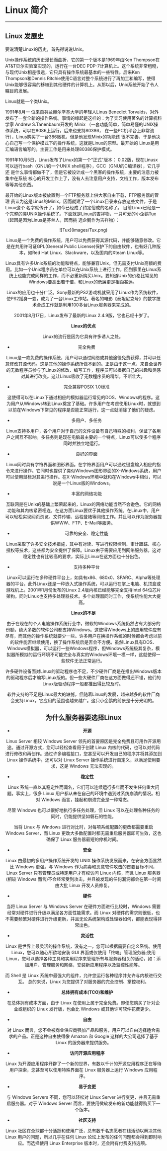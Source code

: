 # Linux 简介

---

## Linux 发展史

要说清楚Linux的历史，首先得说说Unix。

Unix操作系统的历史漫长而曲折，它的第一个版本是1969年由Ken Thompson在AT&T贝尔实验室实现的，运行在一台DEC PDP-7计算机上。这个系统非常粗糙，与现代Unix相差很远，它只具有操作系统最基本的一些特性。后来Ken Thompson和Dennis Ritchie使用C语言对整个系统进行了再加工和编写，使得Unix能够很容易的移植到其他硬件的计算机上。从那以后，Unix系统开始了令人瞩目的发展。

Linux就是一个类Unix。

1991年8月一 位来自芬兰赫尔辛基大学的年轻人Linus Benedict Torvalds，对外发布了一套全新的操作系统。事情的缘起是这样的：为了实习使用著名的计算机科学家 Andrew S.Tanenbaum开发的 Minix （一套功能简单，简单易懂的UNIX操作系统，可以在8086上运行，后来也支持80386， 在一些PC机平台上非常流行），Linus购买了一台386微机，但是他发现Minix的功能还 很不完善，于是他决心自己写一个保护模式下的操作系统，这就是Linux的原型。最开始的 Linux是用汇编语言编写的。主要工作是用来处理80386保护模式。

1991年10月5日，Linus发布了Linux的第一个“正式”版本： 0.02版，现在Linusx可以运行bash（GNU的一个UNIX shell程序），GCC（GNU的C编译器），它几乎还 是什么事情都做不了，但是它被设计成一个黑客的操作系统，主要的注意力被集中在系统 核心的开发工作上了，没有人去注意用户支持，文档工作，版本发布等等其他东西。 

最开始的Linux版本被放置到一个FTP服务器上供大家自由下载，FTP服务器的管理 员认为这是Linus的Minix，因而就建了一个Linux目录来存放这些文件，于是Linux这个 名字就传开了，如今已经成了约定俗成的名称了。 目前Linux已经是一个完整的类UNIX操作系统了。下面就是Linux的吉祥物，一只可爱的小企鹅Tux（起因是因为Linus是芬兰人，因而挑 选企鹅作为吉祥物）：

<div align=center>![Tux](images/Tux.png)

Linux是一个免费的操作系统，用户可以免费获得其源代码，并能够随意修改。它是在共用许可证GPL(General Public License)保护下的自由软件，也有好几种版本，如Red Hat Linux、Slackware，以及国内的Xteam Linux等。 

Linux具有许多Unix系统的功能和特点，能够兼容Unix，但无需支付Unix高额的费用。比如一个Unix程序员在单位可以在Unix系统上进行工作，回到家里在Linux系统上也能完成同样的工作，而不必重新购买Unix。要知道Unix的价格比常见的Windows要高出若干倍，和Linux的低廉更是相距甚远。 

Linux的应用也十分广泛。Sony最新的PS2游戏机就采用了Linux作为系统软件，使PS2摇身一变，成为了一台Linux工作站。著名的电影《泰坦尼克号》的数字技术合成工作就是利用100多台Linux服务器来完成的。 

2001年8月17日，Linux发布了最新的Linux 2.4.9版，它也已经十岁了。 

**Linux的优点**

Linux的流行是因为它具有许多诱人之处。 

- 完全免费 

Linux是一款免费的操作系统，用户可以通过网络或其他途径免费获得，并可以任意修改其源代码。这是其他的操作系统所做不到的。正是由于这一点，来自全世界的无数程序员参与了Linux的修改、编写工作，程序员可以根据自己的兴趣和灵感对其进行改变。这让Linux吸收了无数程序员的精华，不断壮大。 

- 完全兼容POSIX 1.0标准 

这使得可以在Linux下通过相应的模拟器运行常见的DOS、Windows的程序。这为用户从Windows转到Linux奠定了基础。许多用户在考虑使用Linux时，就想到以前在Windows下常见的程序是否能正常运行，这一点就消除了他们的疑虑。 

- 多用户、多任务 

Linux支持多用户，各个用户对于自己的文件设备有自己特殊的权利，保证了各用户之间互不影响。多任务则是现在电脑最主要的一个特点，Linux可以使多个程序同时并独立地运行。 

- 良好的界面 

Linux同时具有字符界面和图形界面。在字符界面用户可以通过键盘输入相应的指令来进行操作。它同时也提供了类似Windows图形界面的X-Windows系统，用户可以使用鼠标对其进行操作。在X-Windows环境中就和在Windows中相似，可以说是一个Linux版的Windows。 

- 丰富的网络功能 

互联网是在Unix的基础上繁荣起来的，Linux的网络功能当然不会逊色。它的网络功能和其内核紧密相连，在这方面Linux要优于其他操作系统。在Linux中，用户可以轻松实现网页浏览、文件传输、远程登陆等网络工作。并且可以作为服务器提供WWW、FTP、E-Mail等服务。 

- 可靠的安全、稳定性能 

Linux采取了许多安全技术措施，其中有对读、写进行权限控制、审计跟踪、核心授权等技术，这些都为安全提供了保障。Linux由于需要应用到网络服务器，这对稳定性也有比较高的要求，实际上Linux在这方面也十分出色。 

- 支持多种平台 

Linux可以运行在多种硬件平台上，如具有x86、680x0、SPARC、Alpha等处理器的平台。此外Linux还是一种嵌入式操作系统，可以运行在掌上电脑、机顶盒或游戏机上。2001年1月份发布的Linux 2.4版内核已经能够完全支持Intel 64位芯片架构。同时Linux也支持多处理器技术。多个处理器同时工作，使系统性能大大提高。 

**Linux的不足**

由于在现在的个人电脑操作系统行业中，微软的Windows系统仍然占有大部分的份额，绝大多数的软件公司都支持Windows。这使得Windows上的应用软件应有尽有，而其他的操作系统就要少一些。许多用户在换操作系统的时候都会考虑以前的软件能否继续使用，换了操作系统后是否会不方便。虽然Linux具有DOS、Windows模拟器，可以运行一些Windows程序，但Windows系统极其复杂，模拟器所模拟的运行环境不可能完全与真实的Windows环境一模一样，这就使得一些软件无法正常运行。 

许多硬件设备面对Linux的驱动程序也不足，不少硬件厂商是在推出Windows版本的驱动程序后才编写Linux版的。但一些大硬件厂商在这方面做得还不错，他们的Linux版驱动程序一般都推出得比较及时。 

软件支持的不足是Linux最大的缺憾，但随着Linux的发展，越来越多的软件厂商会支持Linux，它应用的范围也越来越广。这只小企鹅的前景是十分光明的。


## 为什么服务器要选择Linux

- **开源**

Linux Server 相较 Windows Server 领先的首要原因是完全免费且可用作开源用途。通过开源方式，您可以轻松查看用于创建 Linux 内核的代码，也可以对代码进行修改和再创作。通过许多编程接口，您甚至可以开发自己的程序并将其添加到 Linux 操作系统中。还可以对 Linux Server 操作系统进行自定义，以满足使用要求，这是 Windows 无法实现的。

- **稳定性**

Linux 系统一直以其稳定性而闻名，它们可以连续运行多年而不发生任何重大问题。事实上，很多 Linux 用户都从未在自己的环境中遇到过系统崩溃的情况。相对 Windows 而言，挂起和崩溃完全是一种常态。

尽管 Windows 也可以很好地执行多任务处理，但 Linux 可以在处理各种任务的同时，仍能提供坚如磐石的性能。

当将 Linux 与 Windows 进行对比时，对每项系统配置的更改都需要重启 Windows Server，而 Linux 更改大多数配置时都无需重启服务器即可生效，这也确保了 Linux 服务器最短的停机时间。

- **安全**

Linux 由最初的多用户操作系统开发的 UNIX 操作系统发展而来，在安全方面显然比 Windows 更强。与 Windows 作为病毒和恶意软件攻击的首要目标不同，Linux Server 只有管理员或特定用户才有权访问 Linux 内核，而且 Linux 服务器(相较 Windows 而言)不会经常受到攻击，并且被发现的任何漏洞都会在第一时间由大批 Linux 开发人员修复。

- **硬件**

当将 Linux Server 与 Windows Server 在硬件方面进行比较时，Windows 需要经常对硬件进行升级以满足各方面性能需求。而 Linux 对硬件的需求则很低，也不需要频繁对硬件进行升级更新，并且无论系统架构或处理器如何，都能表现得非常出色。

- **灵活性**

Linux 是世界上最灵活的操作系统，没有之一，您可以根据需要自定义系统。使用 Linux，您可以随心所欲地安装 GUI 界面或仅使用「终端」管理服务器;使用 Linux，您可以选择各种工具和实用程序来管理所有与服务器相关的活动，如：添加用户、管理服务和网络，安装新应用程序以及监控性能等。

而 Shell 是 Linux 系统中最强大的组件，允许您运行各种程序并允许与内核进行交互。 总的来说，Linux 为您提供了对服务器的完全控制、掌控权利。

- **总体拥有成本(TCO)和维护**

在总体拥有成本方面，由于 Linux 在使用上属于完全免费。即便您购买了针对企业或组织的 Linux 发行版，也会比 Windows 或其他许可软件花费更少。

- **自由**

对 Linux 而言，您不会被商业供应商强加产品和服务，用户可以自由选择适合需求的产品。正是这种自由使得像 Amazon 和 Google 这样的大公司选择了基于 Linux 的服务器来提供服务。

- **访问开源应用程序**

Linux 为开源应用程序开辟了一个新的世界，有数以千计的开源应用程序正在等待用户探索，您甚至可以使用特殊界面在 Linux 服务器上运行 Windows 应用程序。

- **易于变更**

与 Windows Servers 不同，您可以轻松对 Linux Server 进行变更，并且无需重启服务器。对于 Windows Server 而言，要使用微软发布的新功能就得购买下一个版本。

- **社区支持**

Linux 社区在全球都十分活跃和使用广泛，总有数千名志愿者在线活动以解决其他Linux 用户的问题，所以几乎在任何 Linux 论坛上发布的任何问题都会得到即时响应。而选择使用 Linux Enterprise 版本时，还会附有付费支持选项。


